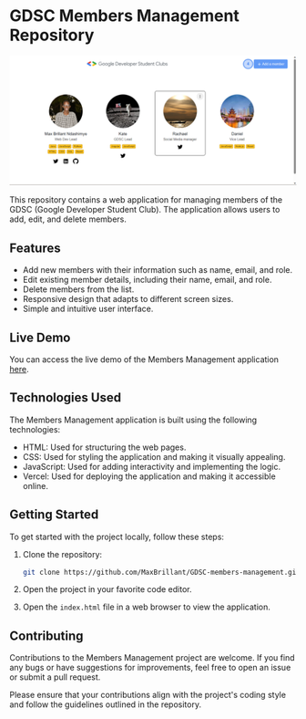 # GDSC Members Management Repository

![Members Management](https://raw.githubusercontent.com/MaxBrillant/GDSC-members-management/main/Images/Screenshot.png)

This repository contains a web application for managing members of the GDSC (Google Developer Student Club). The application allows users to add, edit, and delete members.

## Features

- Add new members with their information such as name, email, and role.
- Edit existing member details, including their name, email, and role.
- Delete members from the list.
- Responsive design that adapts to different screen sizes.
- Simple and intuitive user interface.

## Live Demo

You can access the live demo of the Members Management application [here](https://gdsc-members-management.vercel.app).

## Technologies Used

The Members Management application is built using the following technologies:

- HTML: Used for structuring the web pages.
- CSS: Used for styling the application and making it visually appealing.
- JavaScript: Used for adding interactivity and implementing the logic.
- Vercel: Used for deploying the application and making it accessible online.

## Getting Started

To get started with the project locally, follow these steps:

1. Clone the repository:

   ```bash
   git clone https://github.com/MaxBrillant/GDSC-members-management.git
   
2. Open the project in your favorite code editor.
3. Open the ```index.html``` file in a web browser to view the application.


## Contributing

Contributions to the Members Management project are welcome. If you find any bugs or have suggestions for improvements, feel free to open an issue or submit a pull request.

Please ensure that your contributions align with the project's coding style and follow the guidelines outlined in the repository.
